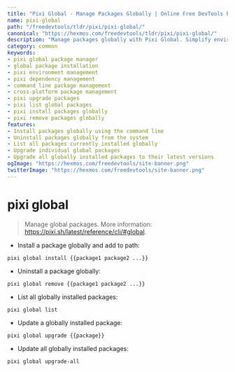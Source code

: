 ```yaml
---
title: "Pixi Global - Manage Packages Globally | Online Free DevTools by Hexmos"
name: pixi-global
path: "/freedevtools/tldr/pixi/pixi-global/"
canonical: "https://hexmos.com/freedevtools/tldr/pixi/pixi-global/"
description: "Manage packages globally with Pixi Global. Simplify environment management and dependencies across projects. Free online tool, no registration required."
category: common
keywords:
- pixi global package manager
- global package installation
- pixi environment management
- pixi dependency management
- command line package management
- cross-platform package management
- pixi upgrade packages
- pixi list global packages
- pixi install packages globally
- pixi remove packages globally
features:
- Install packages globally using the command line
- Uninstall packages globally from the system
- List all packages currently installed globally
- Upgrade individual global packages
- Upgrade all globally installed packages to their latest versions
ogImage: "https://hexmos.com/freedevtools/site-banner.png"
twitterImage: "https://hexmos.com/freedevtools/site-banner.png"
---
```


# pixi global

> Manage global packages.
> More information: <https://pixi.sh/latest/reference/cli/#global>.

- Install a package globally and add to path:

`pixi global install {{package1 package2 ...}}`

- Uninstall a package globally:

`pixi global remove {{package1 package2 ...}}`

- List all globally installed packages:

`pixi global list`

- Update a globally installed package:

`pixi global upgrade {{package}}`

- Update all globally installed packages:

`pixi global upgrade-all`
